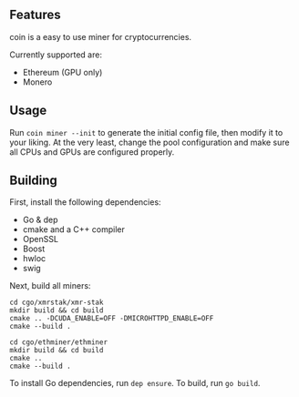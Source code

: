 ## Features

coin is a easy to use miner for cryptocurrencies.

Currently supported are:

* Ethereum (GPU only)
* Monero

## Usage

Run `coin miner --init` to generate the initial config file, then modify it to your liking.
At the very least, change the pool configuration and make sure all CPUs and GPUs are configured
properly.

## Building

First, install the following dependencies:

* Go & dep
* cmake and a C++ compiler
* OpenSSL
* Boost
* hwloc
* swig

Next, build all miners:

    cd cgo/xmrstak/xmr-stak
    mkdir build && cd build
    cmake .. -DCUDA_ENABLE=OFF -DMICROHTTPD_ENABLE=OFF
    cmake --build .

    cd cgo/ethminer/ethminer
    mkdir build && cd build
    cmake ..
    cmake --build .

To install Go dependencies, run `dep ensure`. To build, run `go build`.
